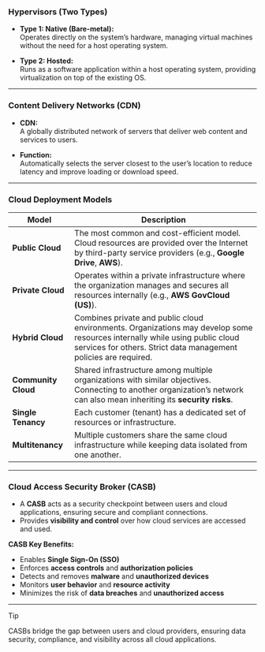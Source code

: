 ### **Hypervisors (Two Types)**

- **Type 1: Native (Bare-metal):**  
  Operates directly on the system’s hardware, managing virtual machines without the need for a host operating system.

- **Type 2: Hosted:**  
  Runs as a software application within a host operating system, providing virtualization on top of the existing OS.

---

### **Content Delivery Networks (CDN)**

- **CDN:**  
  A globally distributed network of servers that deliver web content and services to users.

- **Function:**  
  Automatically selects the server closest to the user’s location to reduce latency and improve loading or download speed.

---

### **Cloud Deployment Models**

| **Model**           | **Description**                                                                                                                                                                                 |
| ------------------- | ----------------------------------------------------------------------------------------------------------------------------------------------------------------------------------------------- |
| **Public Cloud**    | The most common and cost-efficient model. Cloud resources are provided over the Internet by third-party service providers (e.g., **Google Drive**, **AWS**).                                    |
| **Private Cloud**   | Operates within a private infrastructure where the organization manages and secures all resources internally (e.g., **AWS GovCloud (US)**).                                                     |
| **Hybrid Cloud**    | Combines private and public cloud environments. Organizations may develop some resources internally while using public cloud services for others. Strict data management policies are required. |
| **Community Cloud** | Shared infrastructure among multiple organizations with similar objectives.  Connecting to another organization’s network can also mean inheriting its **security risks**.                      |
| **Single Tenancy**  | Each customer (tenant) has a dedicated set of resources or infrastructure.                                                                                                                      |
| **Multitenancy**    | Multiple customers share the same cloud infrastructure while keeping data isolated from one another.                                                                                            |

---

### **Cloud Access Security Broker (CASB)**

- A **CASB** acts as a security checkpoint between users and cloud applications, ensuring secure and compliant connections.  
- Provides **visibility and control** over how cloud services are accessed and used.

**CASB Key Benefits:**
- Enables **Single Sign-On (SSO)**  
- Enforces **access controls** and **authorization policies**  
- Detects and removes **malware** and **unauthorized devices**  
- Monitors **user behavior** and **resource activity**  
- Minimizes the risk of **data breaches** and **unauthorized access**

---

> [!tip]  
> CASBs bridge the gap between users and cloud providers, ensuring data security, compliance, and visibility across all cloud applications.
